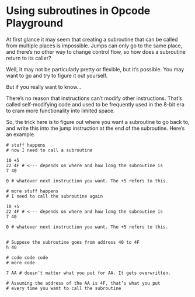 # Using subroutines in Opcode Playground


At first glance it may seem that creating a subroutine that can be
called from multiple places is impossible. Jumps can only go to the same
place, and there’s no other way to change control flow, so how does a
subroutine return to its caller?

Well, it may not be particularly pretty or flexible, but it’s possible.
You may want to go and try to figure it out yourself.

But if you really want to know...

There’s no reason that instructions can’t modify other instructions.
That’s called self-modifying code and used to be frequently used in the
8-bit era to cram more functionality into limited space.

So, the trick here is to figure out where you want a subroutine to go
back to, and write this into the jump instruction at the end of the
subroutine. Here’s an example.

    # stuff happens
    # now I need to call a subroutine

    10 +5
    22 4F # <--- depends on where and how long the subroutine is
    7 40

    0 # whatever next instruction you want. The +5 refers to this.

    # more stuff happens
    # I need to call the subroutine again

    10 +5
    22 4F # <--- depends on where and how long the subroutine is
    7 40

    0 # whatever next instruction you want. The +5 refers to this.


    # Suppose the subroutine goes from address 40 to 4F
    h 40

    # code code code
    # more code

    7 AA # doesn’t matter what you put for AA. It gets overwritten.

    # Assuming the address of the AA is 4F, that’s what you put
    # every time you want to call the subroutine
